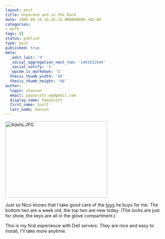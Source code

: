 ```yaml
---
layout: post
title: Unpacked and in the Rack
date: 2005-09-16 15:26:25.000000000 +02:00
categories:
- work
tags: []
status: publish
type: post
published: true
meta:
  _edit_last: '3'
  _social_aggregation_next_run: '1401632644'
  _social_notify: '1'
  _wpcom_is_markdown: '1'
  thesis_thumb_width: '66'
  thesis_thumb_height: '66'
author:
  login: shanson
  email: papascott-wp@gmail.com
  display_name: PapaScott
  first_name: Scott
  last_name: Hanson
---
```

<p><img src="http://www.papascott.de/fotos//4dells.JPG" border="0" height="240" width="320" alt="4dells.JPG" /></p>
<p>Just so Nico knows that I take good care of the <a href="http://lumma.de/eintrag.php?id=2047" title="Hochkantserver [Lummaland - das Weblog]">toys</a> he buys for me. The bottom two are a week old, the top two are new today. (The locks are just for show, the keys are all in the glove compartment.)</p>
<p>This is my first experience with Dell servers. They are nice and easy to install, I'll take more anytime.</p>
